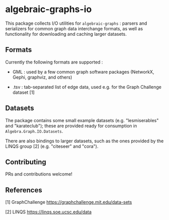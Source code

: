 # algebraic-graphs-io

This package collects I/O utilities for `algebraic-graphs` : parsers and serializers for common graph data interchange formats, as well as functionality for downloading and caching larger datasets.

## Formats

Currently the following formats are supported :

* GML : used by a few common graph software packages (NetworkX, Gephi, graphviz, and others)

* .tsv : tab-separated list of edge data, used e.g. for the Graph Challenge dataset [1]


## Datasets

The package contains some small example datasets (e.g. "lesmiserables" and "karateclub"); these are provided ready for consumption in `Algebra.Graph.IO.Datasets`.

There are also bindings to larger datasets, such as the ones provided by the LINQS group [2] (e.g. "citeseer" and "cora").


## Contributing

PRs and contributions welcome!


## References

[1] GraphChallenge https://graphchallenge.mit.edu/data-sets

[2] LINQS https://linqs.soe.ucsc.edu/data
